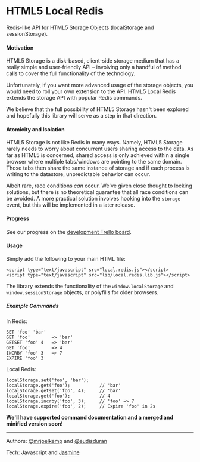 HTML5 Local Redis
=================

Redis-like API for HTML5 Storage Objects (localStorage and sessionStorage).

#### Motivation

HTML5 Storage is a disk-based, client-side storage medium that has a really simple and user-friendly API – involving only a handful of method calls to cover the full functionality of the technology.

Unfortunately, if you want more advanced usage of the storage objects, you would need to roll your own extension to the API. HTML5 Local Redis extends the storage API with popular Redis commands.

We believe that the full possibility of HTML5 Storage hasn't been explored and hopefully this library will serve as a step in that direction.

#### Atomicity and Isolation

HTML5 Storage is not like Redis in many ways. Namely, HTML5 Storage rarely needs to worry about concurrent users sharing access to the data. As far as HTML5 is concerned, shared access is only achieved within a single browser where multiple tabs/windows are pointing to the same domain. Those tabs then share the same instance of storage and if each process is writing to the datastore, unpredictable behavior can occur.

Albeit rare, race conditions *can* occur. We've given close thought to locking solutions, but there is no theoretical guarantee that all race conditions can be avoided. A more practical solution involves hooking into the `storage` event, but this will be implemented in a later release.

#### Progress

See our progress on the [development Trello board](http://bit.ly/NYgW7c).

#### Usage

Simply add the following to your main HTML file:

    <script type="text/javascript" src="local.redis.js"></script>
    <script type="text/javascript" src="lib/local.redis.lib.js"></script>

The library extends the functionality of the `window.localStorage`
and `window.sessionStorage` objects, or polyfills for older browsers.

##### Example Commands

In Redis:

```
SET 'foo' 'bar' 
GET 'foo'        => 'bar'
GETSET 'foo' 4   => 'bar' 
GET 'foo'        => 4
INCRBY 'foo' 3   => 7
EXPIRE 'foo' 3
```

Local Redis: 

```
localStorage.set('foo', 'bar');
localStorage.get('foo');           // 'bar'
localStorage.getset('foo', 4);     // 'bar'
localStorage.get('foo');           // 4
localStorage.incrby('foo', 3);     // 'foo' => 7
localStorage.expire('foo', 2);     // Expire 'foo' in 2s
```

**We'll have supported command documentation and a merged and minified version soon!**

***
Authors: [@mrjoelkemp](https://twitter.com/mrjoelkemp) and [@eudisduran](https://twitter.com/eudisduran)

Tech: Javascript and [Jasmine](http://pivotal.github.com/jasmine/)
